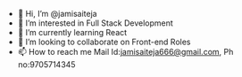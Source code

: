 - 👋 Hi, I’m @jamisaiteja
- 👀 I’m interested in Full Stack Development
- 🌱 I’m currently learning React
- 💞️ I’m looking to collaborate on Front-end Roles
- 📫 How to reach me 
    Mail Id:jamisaiteja666@gmail.com, 
    Ph no:9705714345
<!---
jamisaiteja/jamisaiteja is a ✨ special ✨ repository because its `README.md` (this file) appears on your GitHub profile.
You can click the Preview link to take a look at your changes.
--->
